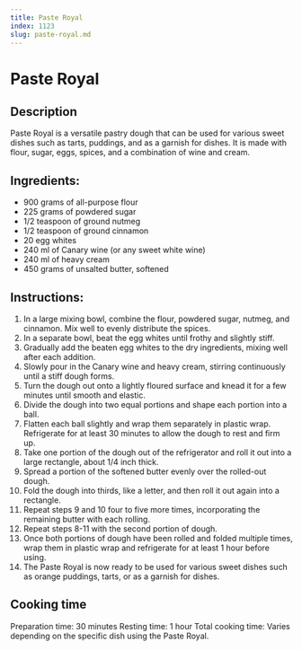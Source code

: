 ```yaml
---
title: Paste Royal
index: 1123
slug: paste-royal.md
---
```


# Paste Royal

## Description
Paste Royal is a versatile pastry dough that can be used for various sweet dishes such as tarts, puddings, and as a garnish for dishes. It is made with flour, sugar, eggs, spices, and a combination of wine and cream.

## Ingredients:
- 900 grams of all-purpose flour
- 225 grams of powdered sugar
- 1/2 teaspoon of ground nutmeg
- 1/2 teaspoon of ground cinnamon
- 20 egg whites
- 240 ml of Canary wine (or any sweet white wine)
- 240 ml of heavy cream
- 450 grams of unsalted butter, softened

## Instructions:
1. In a large mixing bowl, combine the flour, powdered sugar, nutmeg, and cinnamon. Mix well to evenly distribute the spices.
2. In a separate bowl, beat the egg whites until frothy and slightly stiff.
3. Gradually add the beaten egg whites to the dry ingredients, mixing well after each addition.
4. Slowly pour in the Canary wine and heavy cream, stirring continuously until a stiff dough forms.
5. Turn the dough out onto a lightly floured surface and knead it for a few minutes until smooth and elastic.
6. Divide the dough into two equal portions and shape each portion into a ball.
7. Flatten each ball slightly and wrap them separately in plastic wrap. Refrigerate for at least 30 minutes to allow the dough to rest and firm up.
8. Take one portion of the dough out of the refrigerator and roll it out into a large rectangle, about 1/4 inch thick.
9. Spread a portion of the softened butter evenly over the rolled-out dough.
10. Fold the dough into thirds, like a letter, and then roll it out again into a rectangle.
11. Repeat steps 9 and 10 four to five more times, incorporating the remaining butter with each rolling.
12. Repeat steps 8-11 with the second portion of dough.
13. Once both portions of dough have been rolled and folded multiple times, wrap them in plastic wrap and refrigerate for at least 1 hour before using.
14. The Paste Royal is now ready to be used for various sweet dishes such as orange puddings, tarts, or as a garnish for dishes.

## Cooking time
Preparation time: 30 minutes
Resting time: 1 hour
Total cooking time: Varies depending on the specific dish using the Paste Royal.